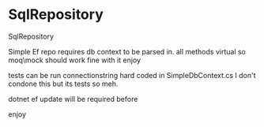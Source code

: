 # SqlRepository
SqlRepository


Simple Ef repo requires db context to be parsed in. all methods virtual so moq\mock should work fine with it enjoy


tests can be run connectionstring hard coded in SimpleDbContext.cs I don't condone this but its tests so meh.

dotnet ef update will be required before

enjoy
